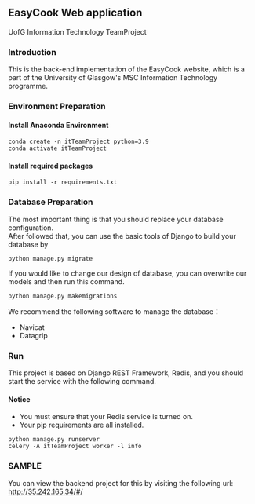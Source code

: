 ## EasyCook Web application 
UofG Information Technology TeamProject
### Introduction
This is the back-end implementation of the EasyCook website, which is a part of the University of Glasgow's MSC Information Technology programme.
### Environment Preparation
#### Install Anaconda Environment
```
conda create -n itTeamProject python=3.9
conda activate itTeamProject
```
#### Install required packages
```
pip install -r requirements.txt
```

### Database Preparation
The most important thing is that you should replace your database configuration.   
After followed that, you can use the basic tools of Django to build your database by 
```
python manage.py migrate 
```
If you would like to change our design of database, you can overwrite our models and then run this command.
```
python manage.py makemigrations
```
We recommend the following software to manage the database：
* Navicat
* Datagrip

### Run
This project is based on Django REST Framework, Redis, and you should start the service with the following command.
#### Notice
* You must ensure that your Redis service is turned on.
* Your pip requirements are all installed.

```
python manage.py runserver  
celery -A itTeamProject worker -l info
```

### SAMPLE
You can view the backend project for this by visiting the following url: 
http://35.242.165.34/#/
